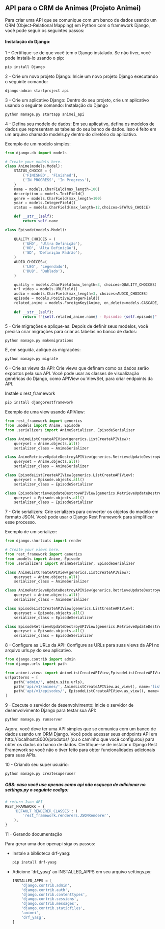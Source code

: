 ## API para o CRM de Animes (Projeto Animei)

Para criar uma API que se comunique com um banco de dados usando um ORM (Object-Relational Mapping) em Python com o framework Django, você pode seguir os seguintes passos:

#### Instalação do Django:

1 - Certifique-se de que você tem o Django instalado. Se não tiver, você pode instalá-lo usando o pip:

```bash
pip install Django
```

2 - Crie um novo projeto Django:
Inicie um novo projeto Django executando o seguinte comando:

```bash
django-admin startproject api
```

3 - Crie um aplicativo Django:
Dentro do seu projeto, crie um aplicativo usando o seguinte comando:
Instalação do Django

```bash
python manage.py startapp animei_api
```


4 - Defina seu modelo de dados:
Em seu aplicativo, defina os modelos de dados que representam as tabelas do seu banco de dados. Isso é feito em um arquivo chamado models.py dentro do diretório do aplicativo.

Exemplo de um modelo simples:

```python
from django.db import models

# Create your models here.
class Anime(models.Model):
    STATUS_CHOICE = {
        ('FINISHED', 'Finished'),
        ('IN PROGRESS', 'In Progress'),
    }
    name = models.CharField(max_length=100)
    description = models.TextField()
    genre = models.CharField(max_length=100)
    year = models.IntegerField()  
    status = models.CharField(max_length=12,choices=STATUS_CHOICE)

    def __str__(self):
        return self.name

class Episode(models.Model):
    
    QUALITY_CHOICES = (
        ('UHD', 'Ultra Definição'),
        ('HD', 'Alta Definição'),
        ('SD', 'Definição Padrão'),
    )
    AUDIO_CHOICES=(
        ('LEG', 'Legendado'),
        ('DUB', 'Dublado'),
    )

    quality = models.CharField(max_length=3, choices=QUALITY_CHOICES)
    url_video = models.URLField()
    audio = models.CharField(max_length=3, choices=AUDIO_CHOICES)
    episode = models.PositiveIntegerField()
    related_anime = models.ForeignKey(Anime, on_delete=models.CASCADE, related_name='episode')
    
    def __str__(self):
        return f"{self.related_anime.name} - Episódio {self.episode}"
```

5 - Crie migrações e aplique-as:
Depois de definir seus modelos, você precisa criar migrações para criar as tabelas no banco de dados:

```bash
python manage.py makemigrations
```
E, em seguida, aplique as migrações:

```bash
python manage.py migrate
```
6 - Crie as views da API:
Crie views que definam como os dados serão expostos pela sua API. Você pode usar as classes de visualização genéricas do Django, como APIView ou ViewSet, para criar endpoints da API.

Instale o rest_framework

```bash
pip install djangorestframework
```
Exemplo de uma view usando APIView:

```python
from rest_framework import generics
from .models import Anime, Episode
from .serializers import AnimeSerializer, EpisodeSerializer

class AnimeListCreateAPIView(generics.ListCreateAPIView):
    queryset = Anime.objects.all()
    serializer_class = AnimeSerializer

class AnimeRetrieveUpdateDestroyAPIView(generics.RetrieveUpdateDestroyAPIView):
    queryset = Anime.objects.all()
    serializer_class = AnimeSerializer

class EpisodeListCreateAPIView(generics.ListCreateAPIView):
    queryset = Episode.objects.all()
    serializer_class = EpisodeSerializer

class EpisodeRetrieveUpdateDestroyAPIView(generics.RetrieveUpdateDestroyAPIView):
    queryset = Episode.objects.all()
    serializer_class = EpisodeSerializer
```
7 - Crie serializers:
Crie serializers para converter os objetos do modelo em formato JSON. Você pode usar o Django Rest Framework para simplificar esse processo.

Exemplo de um serializer:

```python
from django.shortcuts import render

# Create your views here.
from rest_framework import generics
from .models import Anime, Episode
from .serializers import AnimeSerializer, EpisodeSerializer

class AnimeListCreateAPIView(generics.ListCreateAPIView):
    queryset = Anime.objects.all()
    serializer_class = AnimeSerializer

class AnimeRetrieveUpdateDestroyAPIView(generics.RetrieveUpdateDestroyAPIView):
    queryset = Anime.objects.all()
    serializer_class = AnimeSerializer

class EpisodeListCreateAPIView(generics.ListCreateAPIView):
    queryset = Episode.objects.all()
    serializer_class = EpisodeSerializer

class EpisodeRetrieveUpdateDestroyAPIView(generics.RetrieveUpdateDestroyAPIView):
    queryset = Episode.objects.all()
    serializer_class = EpisodeSerializer

```

8 - Configure as URLs da API:
Configure as URLs para suas views da API no arquivo urls.py do seu aplicativo.

```python
from django.contrib import admin
from django.urls import path

from animei.views import AnimeListCreateAPIView,EpisodeListCreateAPIView
urlpatterns = [
    path('admin/', admin.site.urls),
    path('api/v1/animes/', AnimeListCreateAPIView.as_view(), name='list all animes'),
    path('api/v1/episodes/', EpisodeListCreateAPIView.as_view(), name='list all episodes'),
]

```

9 - Execute o servidor de desenvolvimento:
Inicie o servidor de desenvolvimento Django para testar sua API:

```bash
python manage.py runserver
```

Agora, você deve ter uma API simples que se comunica com um banco de dados usando um ORM Django. Você pode acessar seus endpoints API em http://localhost:8000/produtos/ (ou o caminho que você configurou) para obter os dados do banco de dados. Certifique-se de instalar o Django Rest Framework se você não o tiver feito para obter funcionalidades adicionais para suas APIs.

10 - Criando seu super usuário:

```bash
python manage.py createsuperuser
```


##### OBS: *caso você use apenas como api não esqueça de adicionar no settings.py o seguinte codigo*:

```python
# return Json API
REST_FRAMEWORK = {
    'DEFAULT_RENDERER_CLASSES': (
        'rest_framework.renderers.JSONRenderer',
    ),
}
```

11 - Gerando documentação

Para gerar uma doc openapi siga os passos:

* Instale a biblioteca drf-yasg:
    ```bash
    pip install drf-yasg
    ```
* Adicione 'drf_yasg' ao INSTALLED_APPS em seu arquivo settings.py:

    ```python
    INSTALLED_APPS = [
        'django.contrib.admin',
        'django.contrib.auth',
        'django.contrib.contenttypes',
        'django.contrib.sessions',
        'django.contrib.messages',
        'django.contrib.staticfiles',
        'animei',
        'drf_yasg',
    ]
    ```
